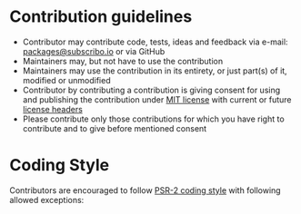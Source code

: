 # Contribution guidelines

- Contributor may contribute code, tests, ideas and feedback via e-mail: packages@subscribo.io or via GitHub
- Maintainers may, but not have to use the contribution
- Maintainers may use the contribution in its entirety, or just part(s) of it, modified or unmodified
- Contributor by contributing a contribution is giving consent for using and publishing the contribution under [MIT license](http://opensource.org/licenses/MIT) with current or future [license headers](LICENSE.md)
- Please contribute only those contributions for which you have right to contribute and to give before mentioned consent

# Coding Style

Contributors are encouraged to follow [PSR-2 coding style](http://www.php-fig.org/psr/psr-2) with following allowed exceptions:

